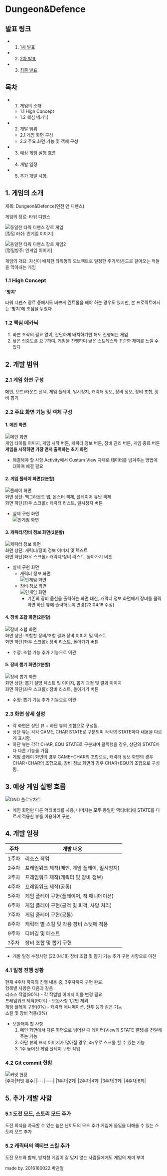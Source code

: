 # Dungeon&Defence

## 발표 링크
- 1. [1차 발표]()
- 2. [2차 발표]()
- 3. [최종 발표]()

## 목차
- 1. 게임의 소개 
	- 1.1 High Concept
	- 1.2 핵심 메카닉
- 2. 개발 범위
	- 2.1 게임 화면 구성
	- 2.2 주요 화면 기능 및 객체 구성
- 3. 예상 게임 실행 흐름
- 4. 개발 일정
- 5. 추가 개발 사항
  
  
  
## 1. 게임의 소개
제목: Dungeon&Defence(던전 앤 디펜스) 
  
게임의 장르: 타워 디펜스 

![동일한 타워 디펜스 장르 게임](https://github.com/2016180022/SGP/blob/master/img/tdgame1.jpg?raw=true)  
[킹덤 러쉬: 인게임 이미지]

![동일한 타워 디펜스 장르 게임2](https://github.com/2016180022/SGP/blob/master/img/tdgame2.jpg?raw=true)  
[명일방주: 인게임 이미지]

게임의 개요: 자신이 배치한 타워형의 오브젝트로 일정한 주기/라운드로 걸어오는 적들을 막아내는 게임  

  
### 1.1 High Concept  
**'방치'**

타워 디펜스 장르 중에서도 바쁘게 컨트롤을 해야 하는 경우도 있지만, 본 프로젝트에서는 '방치'에 초점을 두었다.
  
### 1.2 핵심 메카닉  
1. 바쁜 조작의 필요 없이, 간단하게 배치하기만 해도 진행되는 게임
2. 낮은 집중도를 요구하여, 게임을 진행하며 낮은 스트레스와 꾸준한 재미를 느낄 수 있다  
  
  
  
  
## 2. 개발 범위

### 2.1 게임 화면 구성
메인, 모드/라운드 선택, 게임 플레이, 일시정지, 캐릭터 정보, 장비 정보, 장비 조합, 장비 뽑기

### 2.2 주요 화면 기능 및 객체 구성

#### 1. 메인 화면
![메인 화면](https://github.com/2016180022/SGP/blob/master/img/dMain.png?raw=true)  
게임 타이틀 이미지, 게임 시작 버튼, 캐릭터 정보 버튼, 장비 관리 버튼, 게임 종료 버튼
**게임을 시작하면 가장 먼저 출력하는 초기 화면**
* 해결해야 할 사항
	Activity에서 Custum View 자체로 데이터를 넘겨주는 방법에 대하여 해결 필요

#### 2. 게임 플레이 화면(2분할)
![플레이 화면](https://github.com/2016180022/SGP/blob/master/img/dPlay.png?raw=true)  
화면 상단: 백그라운드 맵, 몬스터 객체, 플레이어 유닛 객체  
화면 하단(좌우 스크롤): 캐릭터 리스트, 일시정지 버튼  
* 실제 구현 화면  
	![인게임 화면](https://raw.githubusercontent.com/2016180022/SGP/8ab98c1bebf19150f330a754c533ec6db49941e3/img/GAMESTATE.PNG)  

#### 3. 캐릭터/장비 정보 화면(2분할)
![캐릭터 정보 화면](https://github.com/2016180022/SGP/blob/master/img/dCharInfo.png?raw=true)  
화면 상단: 캐릭터/장비 정보 이미지 및 텍스트  
화면 하단(좌우 스크롤): 캐릭터/장비 리스트, 돌아가기 버튼
* 실제 구현 화면
	* 캐릭터 정보 화면  
		![인게임 화면](https://raw.githubusercontent.com/2016180022/SGP/8ab98c1bebf19150f330a754c533ec6db49941e3/img/CHARSTATE.PNG)
	* 장비 정보 화면  
		![인게임 화면](https://raw.githubusercontent.com/2016180022/SGP/8ab98c1bebf19150f330a754c533ec6db49941e3/img/EQUSTATE.PNG)  
		* 기존의 장비 옵션을 출력하는 화면 대신, 캐릭터 정보 화면에서 장비를 클릭하면 하단 뷰에 출력하도록 변경(22.04.18 수정)

#### 4. 장비 조합 화면(2분할)
![장비 조합 화면](https://github.com/2016180022/SGP/blob/master/img/dEquipSynth.png?raw=true)  
화면 상단: 조합할 장비/조합 결과 장비 이미지 및 텍스트  
화면 하단(좌우 스크롤): 장비 리스트, 돌아가기 버튼
* 수정: 조합 기능 추가 기능으로 이관

#### 5. 장비 뽑기 화면(2분할)
![장비 뽑기 화면](https://github.com/2016180022/SGP/blob/master/img/dEquipGacha.png?raw=true)  
화면 상단: 뽑기 설명 텍스트 및 이미지, 뽑기 과정 및 결과 이미지  
화면 하단(좌우 스크롤): 장비 리스트, 돌아가기 버튼
* 수정: 뽑기 기능 추가 기능으로 이관

### 2.3 화면 상세 설정
* 각 화면은 상단 뷰 + 하단 뷰의 조합으로 구성됨.
* 상단 뷰는 각각 GAME, CHAR STATE로 구분되며 각각의 STATE마다 내용을 다르게 표시함.
* 하단 뷰는 각각 CHAR, EQU STATE로 구분되며 클릭했을 경우, 상단의 STATE마다 다른 기능을 가짐.
* 게임 플레이 화면의 경우 GAME+CHAR의 조합으로, 캐릭터 정보 화면의 경우 CHAR+CHAR의 조합으로, 장비 정보 화면의 경우 CHAR+EQU의 조합으로 구성됨.

## 3. 예상 게임 실행 흐름
![DND 플로우차트](https://github.com/2016180022/SGP/blob/master/img/dndFlowchart.png?raw=true)  
- 메인 화면만 다른 액티비티를 사용, 나머지는 모두 동일한 액티비티에 STATE를 다르게 적용한 뷰를 이용하여 구현.
  
  

## 4. 개발 일정  
|주차|개발 내용|
|---|-----|
|1주차|리소스 작업|
|2주차|프레임워크 제작(메인, 게임 플레이, 일시정지)|
|3주차|프레임워크 제작(캐릭터 및 장비 정보)|
|4주차|프레임워크 제작(공통)|
|5주차|게임 플레이 구현(플레이어, 적 애니메이션)|
|6주차|게임 플레이 구현(공격 및 피격, 사망 처리)|
|7주차|게임 플레이 구현(공통)|
|8주차|캐릭터 별 스킬 및 착용 장비 스탯에 적용|
|9주차|디버깅 및 테스트|
|?주차|장비 조합 및 뽑기 구현|

* 개발 일정 수정사항
	(22.04.18) 장비 조합 및 뽑기 기능 추가 구현 사항으로 이전  
	
### 4.1 일정 진행 상황
현재 4주차 까지의 진행 내용 중, 3주차까지 구현 완료.  
항목별 사항은 다음과 같음  
리소스 작업(90%) - 각 직업별 이미지 이름 변경 필요  
프레임워크 제작(90%) - 보완사항 1,2번 제외  
게임 플레이 구현(0%) - 캐릭터 애니메이션, 전투 등과 같은 기능  
스킬 및 장비 적용(0%)  

* 보완해야 할 사항
	1. 메인 화면에서 다른 화면으로 넘어갈 때 데이터(View의 STATE 결정)를 전달해주는 기능
	2. 하단 뷰의 표시 이미지가 많아질 경우, 좌/우로 스크롤 할 수 있는 기능
	3. 1주 늦어진 게임 플레이 구현 작업

### 4.2 Git commit 현황
![커밋 현황](https://github.com/2016180022/SGP/blob/master/img/commits.PNG?raw=true)  
|주차|커밋 횟수|
|---|----|
|1주차|2회|
|2주차|4회|
|3주차|3회|
|4주차|6회|

## 5. 추가 개발 사항

### 5.1 도전 모드, 스토리 모드 추가
도전 의식을 자극할 수 있는 높은 난이도의 모드 추가
게임에 몰입을 더해줄 수 있는 스토리 모드 추가

### 5.2 캐릭터의 액티브 스킬 추가
도전 모드와 함께, 방치형 게임이 잘 맞지 않는 사람들에게도 게임의 재미 부여

made by. 2016180022 박찬얼
